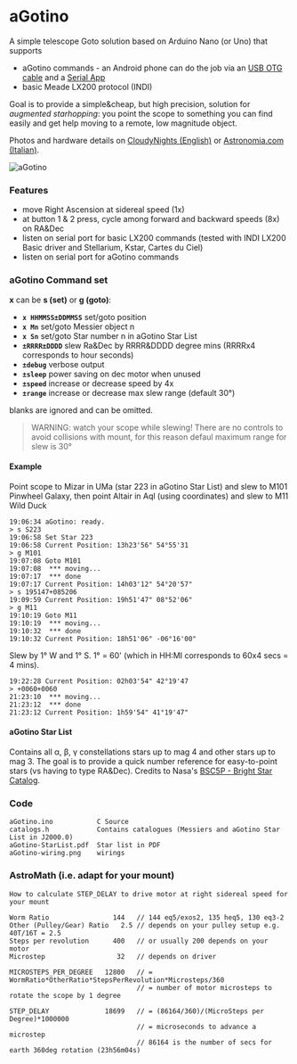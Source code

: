 # aGotino
A simple telescope Goto solution based on Arduino Nano (or Uno) that supports

- aGotino commands - an Android phone can do the job via an [USB OTG cable](https://www.amazon.com/s?k=usb+otg+cable) and a [Serial App](https://play.google.com/store/apps/details?id=de.kai_morich.serial_usb_terminal&hl=it)
- basic Meade LX200 protocol (INDI)

Goal is to provide a simple&cheap, but high precision, solution for *augmented starhopping*: you point the scope to something you can find easily and get help moving to a remote, low magnitude object.

Photos and hardware details on [CloudyNights (English)](https://www.cloudynights.com/topic/735800-agotino-a-simple-arduino-nano-goto/) or [Astronomia.com (Italian)](https://www.astronomia.com/forum/showthread.php?34605-aGotino-un-goto-con-Arduino).

![aGotino](https://www.cloudynights.com/uploads/gallery/album_14775/sml_gallery_329462_14775_4192.jpg)

### Features

- move Right Ascension at sidereal speed (1x) 
- at button 1 & 2 press, cycle among forward and backward speeds (8x) on RA&Dec
- listen on serial port for basic LX200 commands (tested with INDI LX200 Basic driver and Stellarium, Kstar, Cartes du Ciel)
- listen on serial port for aGotino commands

### aGotino Command set
**x** can be **s (set)** or **g (goto)**:    
  - **`x HHMMSS±DDMMSS`** set/goto position
  - **`x Mn`**            set/goto Messier object n
  - **`x Sn`**            set/goto Star number n in aGotino Star List
  - **`±RRRR±DDDD`**     slew Ra&Dec by RRRR&DDDD degree mins (RRRRx4 corresponds to hour seconds)
  - **`±debug`**       verbose output
  - **`±sleep`**       power saving on dec motor when unused
  - **`±speed`**       increase or decrease speed by 4x
  - **`±range`**       increase or decrease max slew range (default 30°)

blanks are ignored and can be omitted.

> WARNING: watch your scope while slewing!
> There are no controls to avoid collisions with mount,
> for this reason defaul maximum range for slew is 30°

#### Example 

Point scope to Mizar in UMa (star 223 in aGotino Star List) and slew to M101 Pinwheel Galaxy, then point Altair in Aql (using coordinates) and slew to M11 Wild Duck

    19:06:34 aGotino: ready.
    > s S223
    19:06:58 Set Star 223      
    19:06:58 Current Position: 13h23'56" 54°55'31
    > g M101
    19:07:08 Goto M101
    19:07:08  *** moving...
    19:07:17  *** done
    19:07:17 Current Position: 14h03'12" 54°20'57"
    > s 195147+085206
    19:09:59 Current Position: 19h51'47" 08°52'06"
    > g M11
    19:10:19 Goto M11
    19:10:19  *** moving...
    19:10:32  *** done
    19:10:32 Current Position: 18h51'06" ‑06°16'00"

Slew by 1° W and 1° S.  1° = 60' (which in HH:MI corresponds to 60x4 secs = 4 mins).

    19:22:28 Current Position: 02h03'54" 42°19'47
    > +0060+0060
    21:23:10  *** moving...
    21:23:12  *** done
    21:23:12 Current Position: 1h59'54" 41°19'47"

#### aGotino Star List

Contains all α, β, γ constellations stars up to mag 4 and other stars up to mag 3. The goal is to provide a quick number reference for easy-to-point stars (vs having to type RA&Dec). Credits to Nasa's [BSC5P - Bright Star Catalog](https://heasarc.gsfc.nasa.gov/W3Browse/star-catalog/bsc5p.html).

### Code

    aGotino.ino           C Source
    catalogs.h            Contains catalogues (Messiers and aGotino Star List in J2000.0)
    aGotino-StarList.pdf  Star list in PDF
    aGotino-wiring.png    wirings 

### AstroMath (i.e. adapt for your mount)

    How to calculate STEP_DELAY to drive motor at right sidereal speed for your mount
    
    Worm Ratio                144   // 144 eq5/exos2, 135 heq5, 130 eq3-2
    Other (Pulley/Gear) Ratio   2.5 // depends on your pulley setup e.g. 40T/16T = 2.5
    Steps per revolution      400   // or usually 200 depends on your motor
    Microstep                  32   // depends on driver
     
    MICROSTEPS_PER_DEGREE   12800   // = WormRatio*OtherRatio*StepsPerRevolution*Microsteps/360
                                    // = number of motor microsteps to rotate the scope by 1 degree
     
    STEP_DELAY              18699   // = (86164/360)/(MicroSteps per Degree)*1000000
                                    // = microseconds to advance a microstep
                                    // 86164 is the number of secs for earth 360deg rotation (23h56m04s)
